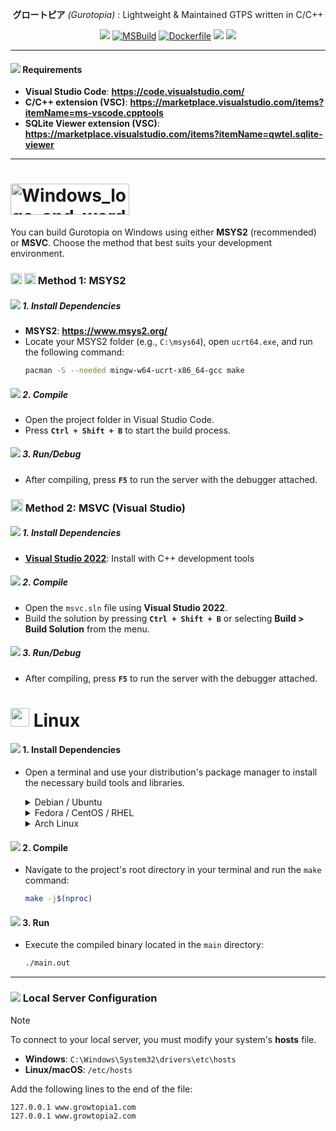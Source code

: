 <div align="center">

**グロートピア** *(Gurotopia)* : Lightweight & Maintained GTPS written in C/C++

[![](https://github.com/GT-api/GT.api/actions/workflows/make.yml/badge.svg)](https://github.com/GT-api/GT.api/actions/workflows/make.yml)
[![MSBuild](https://github.com/gurotopia/Gurotopia/actions/workflows/msbuild.yml/badge.svg)](https://github.com/gurotopia/Gurotopia/actions/workflows/msbuild.yml)
[![Dockerfile](https://github.com/gurotopia/Gurotopia/actions/workflows/docker.yml/badge.svg)](https://github.com/gurotopia/Gurotopia/actions/workflows/docker.yml)
[![](https://app.codacy.com/project/badge/Grade/fa8603d6ec2b4485b8e24817ef23ca21)](https://app.codacy.com/gh/gurotopia/Gurotopia/dashboard?utm_source=gh&utm_medium=referral&utm_content=&utm_campaign=Badge_grade)
[![](https://dcbadge.limes.pink/api/server/zzWHgzaF7J?style=flat)](https://discord.gg/zzWHgzaF7J)

</div>

***

#### ![](https://raw.githubusercontent.com/microsoft/vscode-icons/main/icons/dark/checklist.svg) Requirements

- **Visual Studio Code**: **https://code.visualstudio.com/** 
- **C/C++ extension (VSC)**: **https://marketplace.visualstudio.com/items?itemName=ms-vscode.cpptools**
- **SQLite Viewer extension (VSC)**: **https://marketplace.visualstudio.com/items?itemName=qwtel.sqlite-viewer**

---

# <img width="190" height="50" alt="Windows_logo_and_wordmark_-_2021 svg" src="https://github.com/user-attachments/assets/1385f762-2c56-465a-aa3b-901a431552bb" />

You can build Gurotopia on Windows using either **MSYS2** (recommended) or **MSVC**. Choose the method that best suits your development environment.

### <img width="18" height="18" src="https://github.com/user-attachments/assets/12d92d94-80c7-4330-b4f3-1c8e67ee83a0" /> <img width="18" height="18" src="https://github.com/user-attachments/assets/1f2496c7-bc06-4c64-b2ae-6da04c266484" /> Method 1: MSYS2

##### ![](https://raw.githubusercontent.com/microsoft/vscode-icons/main/icons/dark/archive.svg) 1. Install Dependencies
   - **MSYS2**: **https://www.msys2.org/**
   - Locate your MSYS2 folder (e.g., `C:\msys64`), open `ucrt64.exe`, and run the following command:
     ```bash
     pacman -S --needed mingw-w64-ucrt-x86_64-gcc make
     ```

##### ![](https://raw.githubusercontent.com/microsoft/vscode-icons/main/icons/dark/build.svg) 2. Compile
   - Open the project folder in Visual Studio Code.
   - Press **`Ctrl + Shift + B`** to start the build process.

##### ![](https://raw.githubusercontent.com/microsoft/vscode-icons/main/icons/dark/debug-alt-small.svg) 3. Run/Debug
   - After compiling, press **`F5`** to run the server with the debugger attached.


### <img width="20" height="20" alt="2022_logo" src="https://github.com/user-attachments/assets/c69cfaad-f31c-4cad-a93d-8c09973ab3f9" /> Method 2: MSVC (Visual Studio)
##### ![](https://raw.githubusercontent.com/microsoft/vscode-icons/main/icons/dark/archive.svg) 1. Install Dependencies

- [**Visual Studio 2022**](https://visualstudio.microsoft.com/vs/): Install with C++ development tools

##### ![](https://raw.githubusercontent.com/microsoft/vscode-icons/main/icons/dark/build.svg) 2. Compile

- Open the `msvc.sln` file using **Visual Studio 2022**.
- Build the solution by pressing **`Ctrl + Shift + B`** or selecting **Build > Build Solution** from the menu.

##### ![](https://raw.githubusercontent.com/microsoft/vscode-icons/main/icons/dark/debug-alt-small.svg) 3. Run/Debug

- After compiling, press **`F5`** to run the server with the debugger attached.

# <img src="https://github.com/user-attachments/assets/fecde323-04c5-4b82-a08d-badcb184be6a" width="30" /> Linux

#### ![](https://raw.githubusercontent.com/microsoft/vscode-icons/main/icons/dark/archive.svg) 1. Install Dependencies

- Open a terminal and use your distribution's package manager to install the necessary build tools and libraries.
   <details><summary>Debian / Ubuntu</summary>
   <p>
      
   ```bash
   sudo apt-get update && sudo apt-get install build-essential
   ```
        
   </p>
   </details> 
   
   <details><summary>Fedora / CentOS / RHEL</summary>
   <p>
      
   ```bash
   sudo dnf install gcc-c++ make
   ```
        
   </p>
   </details> 
   
   <details><summary>Arch Linux</summary>
   <p>
      
   ```bash
   sudo pacman -S base-devel
   ```
   </p>
   </details> 

#### ![](https://raw.githubusercontent.com/microsoft/vscode-icons/main/icons/dark/build.svg) 2. Compile
   - Navigate to the project's root directory in your terminal and run the `make` command:
     ```bash
     make -j$(nproc)
     ```

#### ![](https://raw.githubusercontent.com/microsoft/vscode-icons/main/icons/dark/debug-alt-small.svg) 3. Run
   - Execute the compiled binary located in the `main` directory:
     ```bash
     ./main.out
     ```

---

### ![](https://raw.githubusercontent.com/microsoft/vscode-icons/main/icons/dark/settings.svg) Local Server Configuration

> [!NOTE]
> To connect to your local server, you must modify your system's **hosts** file.
> - **Windows**: `C:\Windows\System32\drivers\etc\hosts`
> - **Linux/macOS**: `/etc/hosts`
>
> Add the following lines to the end of the file:
> ```
> 127.0.0.1 www.growtopia1.com
> 127.0.0.1 www.growtopia2.com
> ```
